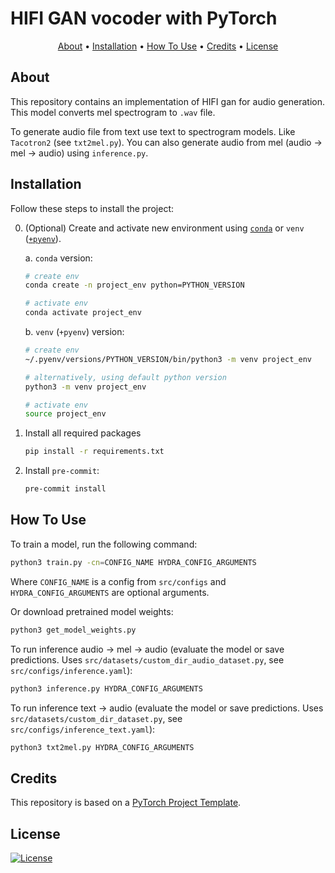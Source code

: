 # HIFI GAN vocoder with PyTorch

<p align="center">
  <a href="#about">About</a> •
  <a href="#installation">Installation</a> •
  <a href="#how-to-use">How To Use</a> •
  <a href="#credits">Credits</a> •
  <a href="#license">License</a>
</p>

## About

This repository contains an implementation of HIFI gan for audio generation. This model converts mel spectrogram to `.wav` file. 

To generate audio file from text use text to spectrogram models. Like `Tacotron2` (see `txt2mel.py`). You can also generate audio from mel (audio -> mel -> audio) using `inference.py`.


## Installation

Follow these steps to install the project:

0. (Optional) Create and activate new environment using [`conda`](https://conda.io/projects/conda/en/latest/user-guide/getting-started.html) or `venv` ([`+pyenv`](https://github.com/pyenv/pyenv)).

   a. `conda` version:

   ```bash
   # create env
   conda create -n project_env python=PYTHON_VERSION

   # activate env
   conda activate project_env
   ```

   b. `venv` (`+pyenv`) version:

   ```bash
   # create env
   ~/.pyenv/versions/PYTHON_VERSION/bin/python3 -m venv project_env

   # alternatively, using default python version
   python3 -m venv project_env

   # activate env
   source project_env
   ```

1. Install all required packages

   ```bash
   pip install -r requirements.txt
   ```

2. Install `pre-commit`:
   ```bash
   pre-commit install
   ```

## How To Use

To train a model, run the following command:

```bash
python3 train.py -cn=CONFIG_NAME HYDRA_CONFIG_ARGUMENTS
```

Where `CONFIG_NAME` is a config from `src/configs` and `HYDRA_CONFIG_ARGUMENTS` are optional arguments.

Or download pretrained model weights:

```bash
python3 get_model_weights.py
```

To run inference audio -> mel -> audio (evaluate the model or save predictions. Uses `src/datasets/custom_dir_audio_dataset.py`, see `src/configs/inference.yaml`):

```bash
python3 inference.py HYDRA_CONFIG_ARGUMENTS
```

To run inference text -> audio (evaluate the model or save predictions. Uses `src/datasets/custom_dir_dataset.py`, see `src/configs/inference_text.yaml`):

```bash
python3 txt2mel.py HYDRA_CONFIG_ARGUMENTS
```

## Credits

This repository is based on a [PyTorch Project Template](https://github.com/Blinorot/pytorch_project_template).

## License

[![License](https://img.shields.io/badge/license-MIT-blue.svg)](/LICENSE)

